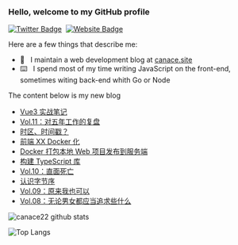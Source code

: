 ### Hello, welcome to my GitHub profile

[![Twitter Badge](https://img.shields.io/badge/-@Canace22-1ca0f1?style=flat-square&labelColor=1ca0f1&logo=twitter&logoColor=white&link=https://twitter.com/CanaceSteve)](https://twitter.com/CanaceSteve)&nbsp;&nbsp;[![Website Badge](https://img.shields.io/badge/-canace.site-0d3b73?style=flat-square&logo=website&logoColor=white&link=https://canace.site/)](https://canace.site/)

Here are a few things that describe me:

- 📝&nbsp;&nbsp; I maintain a web development blog at [canace.site](https://canace.site/)
- ⌨️&nbsp;&nbsp; I spend most of my time writing JavaScript on the front-end, sometimes witing back-end whith Go or Node

The content below is my new blog

<!-- BLOG-POST-LIST:START -->
- [Vue3 实战笔记](https://canace.site/vue3-notes/)
- [Vol.11：对五年工作的复盘](https://canace.site/issue-11/)
- [时区、时间戳？](https://canace.site/js%E6%97%B6%E5%8C%BA/)
- [前端 XX Docker 化](https://canace.site/%E5%89%8D%E7%AB%AF_xx_docker%E5%8C%96/)
- [Docker 打包本地 Web 项目发布到服务端](https://canace.site/docker%E6%96%87%E6%A1%A3/)
- [构建 TypeScript 库](https://canace.site/%E6%9E%84%E5%BB%BAts%E5%BA%93/)
- [Vol.10：直面死亡](https://canace.site/issue-10/)
- [认识字节序](https://canace.site/%E8%AE%A4%E8%AF%86%E5%AD%97%E8%8A%82%E5%BA%8F/)
- [Vol.09：原来我也可以](https://canace.site/issue-09/)
- [Vol.08：无论男女都应当追求些什么](https://canace.site/issue-08/)
<!-- BLOG-POST-LIST:END -->

![canace22 github stats](https://github-readme-stats.vercel.app/api?username=canace22&count_private=true&show_icons=true&theme=vue)

![Top Langs](https://github-readme-stats.vercel.app/api/top-langs/?username=canace22&count_private=true&layout=compact)



